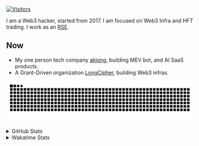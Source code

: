 <!-- markdownlint-disable MD041 MD010 MD033 -->
[![Visitors](https://api.visitorbadge.io/api/daily?path=Akagi201%2FAkagi201&label=Visitors%20Today&countColor=%2337d67a)](https://visitorbadge.io/status?path=Akagi201%2FAkagi201)

I am a Web3 hacker, started from 2017. I am focused on Web3 Infra and HFT trading.
I work as an [RSE](https://us-rse.org/about/what-is-an-rse/).

## Now

* My one person tech company [akjong](https://github.com/akjong), building MEV bot, and AI SaaS products.
* A Grant-Driven organization [LongCipher](https://github.com/longcipher), building Web3 infras.

[![github contribution grid snake animation](https://raw.githubusercontent.com/Akagi201/Akagi201/output/github-contribution-grid-snake.svg#gh-light-mode-only)](https://github.com/Akagi201)

<details>
<summary>GitHub Stats</summary>
  <a href="https://github.com/Akagi201"><img alt="Profile Detail" src="https://raw.githubusercontent.com/Akagi201/Akagi201/master/profile-summary-card-output/dracula/0-profile-details.svg" /></a>
  <a href="https://github.com/Akagi201"><img alt="Github Stats" src="https://raw.githubusercontent.com/Akagi201/Akagi201/master/profile-summary-card-output/dracula/3-stats.svg" /></a>
  <a href="https://github.com/Akagi201"><img alt="Lang By Commits" src="https://raw.githubusercontent.com/Akagi201/Akagi201/master/profile-summary-card-output/dracula/2-most-commit-language.svg" /></a>
</details>

<details>
<summary>Wakatime Stats</summary>
<br>

<!--START_SECTION:waka-->

```txt
From: 12 August 2025 - To: 19 August 2025

Total Time: 55 hrs 40 mins

sh                  18 hrs 2 mins   ████████░░░░░░░░░░░░░░░░░   32.40 %
Other               15 hrs 22 mins  ███████░░░░░░░░░░░░░░░░░░   27.61 %
TOML                8 hrs 29 mins   ███▓░░░░░░░░░░░░░░░░░░░░░   15.27 %
Rust                6 hrs 30 mins   ███░░░░░░░░░░░░░░░░░░░░░░   11.68 %
Markdown            3 hrs 55 mins   █▓░░░░░░░░░░░░░░░░░░░░░░░   07.04 %
Move                1 hr 26 mins    ▓░░░░░░░░░░░░░░░░░░░░░░░░   02.58 %
Nushell             35 mins         ▒░░░░░░░░░░░░░░░░░░░░░░░░   01.07 %
YAML                17 mins         ░░░░░░░░░░░░░░░░░░░░░░░░░   00.52 %
Makefile            8 mins          ░░░░░░░░░░░░░░░░░░░░░░░░░   00.26 %
Python              7 mins          ░░░░░░░░░░░░░░░░░░░░░░░░░   00.23 %
```

<!--END_SECTION:waka-->

</details>
